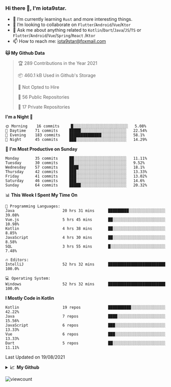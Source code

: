 ### Hi there 👋, I'm iota9star.

- 🌱 I’m currently learning `Rust` and more interesting things.
- 👯 I’m looking to collaborate on `Flutter`/`Android`/`Vue`/`Ktor`
- 💬 Ask me about anything related to `Kotlin`/`Dart`/`Java`/`JS`/`TS` or `Flutter`/`Android`/`Vue`/`Spring`/`React`
  /`Ktor`
- 📫 How to reach me: [iota9star@foxmail.com](iota9star@foxmail.com)



<!--START_SECTION:waka-->
**🐱 My Github Data** 

> 🏆 289 Contributions in the Year 2021
 > 
> 📦 460.1 kB Used in Github's Storage 
 > 
> 🚫 Not Opted to Hire
 > 
> 📜 56 Public Repositories 
 > 
> 🔑 17 Private Repositories  
 > 
**I'm a Night 🦉** 

```text
🌞 Morning    16 commits     █░░░░░░░░░░░░░░░░░░░░░░░░   5.08% 
🌆 Daytime    71 commits     █████░░░░░░░░░░░░░░░░░░░░   22.54% 
🌃 Evening    183 commits    ██████████████░░░░░░░░░░░   58.1% 
🌙 Night      45 commits     ███░░░░░░░░░░░░░░░░░░░░░░   14.29%

```
📅 **I'm Most Productive on Sunday** 

```text
Monday       35 commits     ██░░░░░░░░░░░░░░░░░░░░░░░   11.11% 
Tuesday      30 commits     ██░░░░░░░░░░░░░░░░░░░░░░░   9.52% 
Wednesday    57 commits     ████░░░░░░░░░░░░░░░░░░░░░   18.1% 
Thursday     42 commits     ███░░░░░░░░░░░░░░░░░░░░░░   13.33% 
Friday       41 commits     ███░░░░░░░░░░░░░░░░░░░░░░   13.02% 
Saturday     46 commits     ███░░░░░░░░░░░░░░░░░░░░░░   14.6% 
Sunday       64 commits     █████░░░░░░░░░░░░░░░░░░░░   20.32%

```


📊 **This Week I Spent My Time On** 

```text
💬 Programming Languages: 
Java                     20 hrs 31 mins      █████████░░░░░░░░░░░░░░░░   39.08% 
Vue.js                   5 hrs 45 mins       ██░░░░░░░░░░░░░░░░░░░░░░░   10.98% 
Kotlin                   4 hrs 38 mins       ██░░░░░░░░░░░░░░░░░░░░░░░   8.85% 
JavaScript               4 hrs 30 mins       ██░░░░░░░░░░░░░░░░░░░░░░░   8.58% 
SQL                      3 hrs 55 mins       █░░░░░░░░░░░░░░░░░░░░░░░░   7.48%

🔥 Editors: 
IntelliJ                 52 hrs 32 mins      █████████████████████████   100.0%

💻 Operating System: 
Windows                  52 hrs 32 mins      █████████████████████████   100.0%

```

**I Mostly Code in Kotlin** 

```text
Kotlin                   19 repos            ██████████░░░░░░░░░░░░░░░   42.22% 
Java                     7 repos             ████░░░░░░░░░░░░░░░░░░░░░   15.56% 
JavaScript               6 repos             ███░░░░░░░░░░░░░░░░░░░░░░   13.33% 
Vue                      6 repos             ███░░░░░░░░░░░░░░░░░░░░░░   13.33% 
Dart                     5 repos             ██░░░░░░░░░░░░░░░░░░░░░░░   11.11%

```



 Last Updated on 19/08/2021
<!--END_SECTION:waka-->

<details>
  <summary><b>📈&nbsp;&nbsp;My Github</b></summary>
  <br>
  <img src='https://github-profile-trophy.vercel.app/?username=iota9star'>
  <img src='https://bad-apple-github-readme.vercel.app/api?show_bg=1&username=iota9star&hide_title=true'>
  <img src='http://cr-skills-chart-widget.azurewebsites.net/api/api?username=iota9star'>
</details>


![viewcount](https://count.getloli.com/get/@iota9star?theme=rule34)
